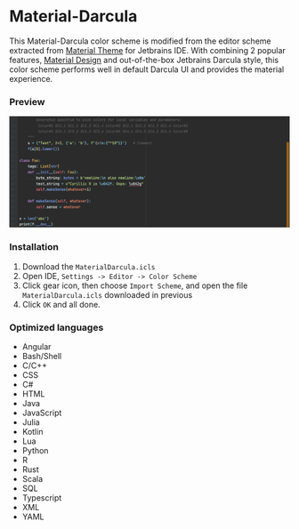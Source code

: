 # Material-Darcula

This Material-Darcula color scheme is modified from the editor scheme extracted from [Material Theme](https://github.com/ChrisRM/material-theme-jetbrains) for Jetbrains IDE. With combining 2 popular features, [Material Design](https://material.io/design/) and out-of-the-box Jetbrains Darcula style, this color scheme performs well in default Darcula UI and provides the material experience.

### Preview
![preview_01](https://github.com/ControlNet/Material-Darcula/blob/master/imgs/img01.png)

### Installation
 1. Download the `MaterialDarcula.icls`
 2. Open IDE, `Settings -> Editor -> Color Scheme`
 3. Click gear icon, then choose `Import Scheme`, and open the file `MaterialDarcula.icls` downloaded in previous
 4. Click `OK` and all done.

### Optimized languages

 - Angular
 - Bash/Shell
 - C/C++
 - CSS
 - C#
 - HTML
 - Java
 - JavaScript
 - Julia
 - Kotlin
 - Lua
 - Python
 - R
 - Rust
 - Scala
 - SQL
 - Typescript
 - XML
 - YAML

